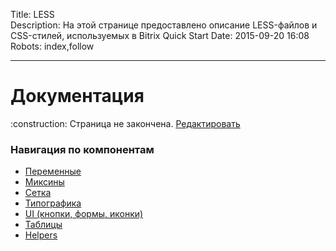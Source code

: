 Title: LESS  
Description: На этой странице предоставлено описание LESS-файлов и CSS-стилей, используемых в Bitrix Quick Start
Date: 2015-09-20 16:08 
Robots: index,follow  

----

# Документация

<div class="tip">
    :construction: Страница не закончена. <a href="https://github.com/pafnuty/bqs-site/blob/dev/content/documentation/less/index.md" class="btn btn-small" target="_blank">Редактировать</a>
</div>

### Навигация по компонентам
- [Переменные](/documentation/less/variables)
- [Миксины](/documentation/less/mixins)
- [Сетка](/documentation/less/grid)
- [Типографика](/documentation/less/typography)
- [UI (кнопки, формы, иконки)](/documentation/less/ui)
- [Таблицы](/documentation/less/tables)
- [Helpers](/documentation/less/helpers)




